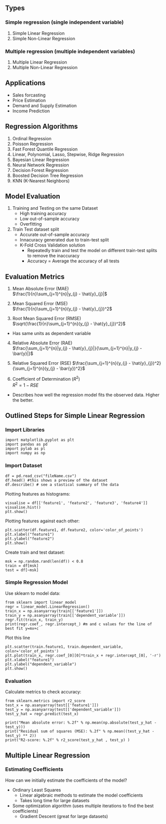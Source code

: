 ## Types

### Simple regression (single independent variable)
1. Simple Linear Regression
2. Simple Non-Linear Regression

### Multiple regression (multiple independent variables)
1. Multiple Linear Regression
2. Multiple Non-Linear Regression


## Applications
- Sales forcasting
- Price Estimation 
- Demand and Supply Estimation
- Income Prediction

## Regression Algorithms
1. Ordinal Regression
2. Poisson Regression
3. Fast Forest Quantile Regression
4. Linear, Polynomial, Lasso, Stepwise, Ridge Regression
5. Bayesian Linear Regression
6. Neural Network Regression
7. Decision Forest Regression
8. Boosted Decision Tree Regression
9. KNN (K-Nearest Neighbors)

## Model Evaluation
1. Training and Testing on the same Dataset
    - High training accuracy
    - Low out-of-sample accuracy
    - Overfitting
2. Train Test dataset split
    - Accurate out-of-sample accuracy
    - Innacuracy generated due to train-test split
    - K-Fold Cross Validation solution
        - Repeatedly train and test the model on different train-test splits to remove the inaccuracy
        - Accuracy = Average the accuracy of all tests

## Evaluation Metrics

1. Mean Absolute Error (MAE)  
$\frac{1}{n}\sum_{j=1}^{n}|y_{j} - \hat{y}_{j}|$

2. Mean Squared Error (MSE)  
$\frac{1}{n}\sum_{j=1}^{n}(y_{j} - \hat{y}_{j})^2$

3. Root Mean Squared Error (RMSE)  
$\sqrt{\frac{1}{n}\sum_{j=1}^{n}(y_{j} - \hat{y}_{j})^2}$
- Has same units as dependent variable

4. Relative Absolute Error (RAE)  
$\frac{\sum_{j=1}^{n}|y_{j} - \hat{y}_{j}|}{\sum_{j=1}^{n}|y_{j} - \bar{y}|}$

5. Relative Squared Error (RSE)
$\frac{\sum_{j=1}^{n}(y_{j} - \hat{y}_{j})^2}{\sum_{j=1}^{n}(y_{j} - \bar{y})^2}$

6. Coefficient of Determination ($R^2$)  
$R^2 = 1 - RSE$
- Describes how well the regression model fits the observed data. Higher the better.

## Outlined Steps for Simple Linear Regression

### Import Libraries
~~~
import matplotlib.pyplot as plt
import pandas as pd
import pylab as pl
import numpy as np
~~~

### Import Dataset
~~~
df = pd.read_csv("fileName.csv")
df.head() #this shows a preview of the dataset
df.describe() # see a stastical summary of the data
~~~

Plotting features as histograms:
~~~
visualise = df[['feature1', 'feature2', 'feature3', 'feature4']]
visualise.hist()
plt.show()
~~~

Plotting features against each other:
~~~
plt.scatter(df.feature1, df.feature2, color='color_of_points')
plt.xlabel("feature1")
plt.ylabel("feature2")
plt.show()
~~~

Create train and test dataset:
~~~
msk = np.random.rand(len(df)) < 0.8
train = df[msk]
test = df[~msk]
~~~

### Simple Regression Model

Use sklearn to model data:
~~~
from sklearn import linear_model
regr = linear_model.LinearRegression()
train_x = np.asanyarray(train[['feature1']])
train_y = np.asanyarray(train[['dependent_variable']])
regr.fit(train_x, train_y)
print(regr.coef_, regr.intercept_) #m and c values for the line of best fit y=mx+c
~~~

Plot this line
~~~
plt.scatter(train.feature1, train.dependent_variable, color='color_of_points')
plt.plot(train_x, regr.coef_[0][0]*train_x + regr.intercept_[0], '-r')
plt.xlabel("feature1")
plt.ylabel("dependent_variable")
plt.show()
~~~

### Evaluation

Calculate metrics to check accuracy:
~~~
from sklearn.metrics import r2_score
test_x = np.asanyarray(test[['feature1']])
test_y = np.asanyarray(test[['dependent_variable']])
test_y_hat = regr.predict(test_x)

print("Mean absolute error: %.2f" % np.mean(np.absolute(test_y_hat - test_y)))
print("Residual sum of squares (MSE): %.2f" % np.mean((test_y_hat - test_y) ** 2))
print("R2-score: %.2f" % r2_score(test_y_hat , test_y) )
~~~

## Multiple Linear Regression

### Estimating Coefficients

How can we initially estimate the coefficients of the model?  
- Ordinary Least Squares
    - Linear algebraic methods to estimate the model coefficients
    - Takes long time for large datasets
- Some optimization algorithm (uses multiple iterations to find the best coefficients)
    - Gradient Descent (great for large datasets)

